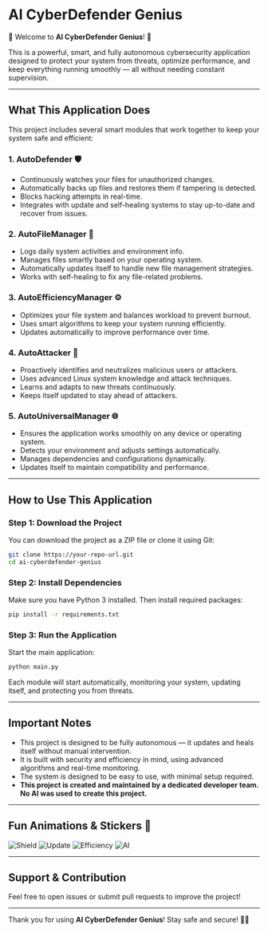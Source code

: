 # AI CyberDefender Genius

🚀 Welcome to **AI CyberDefender Genius**! 🚀

This is a powerful, smart, and fully autonomous cybersecurity application designed to protect your system from threats, optimize performance, and keep everything running smoothly — all without needing constant supervision.

---

## What This Application Does

This project includes several smart modules that work together to keep your system safe and efficient:

### 1. AutoDefender 🛡️
- Continuously watches your files for unauthorized changes.
- Automatically backs up files and restores them if tampering is detected.
- Blocks hacking attempts in real-time.
- Integrates with update and self-healing systems to stay up-to-date and recover from issues.

### 2. AutoFileManager 📁
- Logs daily system activities and environment info.
- Manages files smartly based on your operating system.
- Automatically updates itself to handle new file management strategies.
- Works with self-healing to fix any file-related problems.

### 3. AutoEfficiencyManager ⚙️
- Optimizes your file system and balances workload to prevent burnout.
- Uses smart algorithms to keep your system running efficiently.
- Updates automatically to improve performance over time.

### 4. AutoAttacker 🎯
- Proactively identifies and neutralizes malicious users or attackers.
- Uses advanced Linux system knowledge and attack techniques.
- Learns and adapts to new threats continuously.
- Keeps itself updated to stay ahead of attackers.

### 5. AutoUniversalManager 🌐
- Ensures the application works smoothly on any device or operating system.
- Detects your environment and adjusts settings automatically.
- Manages dependencies and configurations dynamically.
- Updates itself to maintain compatibility and performance.

---

## How to Use This Application

### Step 1: Download the Project

You can download the project as a ZIP file or clone it using Git:

```bash
git clone https://your-repo-url.git
cd ai-cyberdefender-genius
```

### Step 2: Install Dependencies

Make sure you have Python 3 installed. Then install required packages:

```bash
pip install -r requirements.txt
```

### Step 3: Run the Application

Start the main application:

```bash
python main.py
```

Each module will start automatically, monitoring your system, updating itself, and protecting you from threats.

---

## Important Notes

- This project is designed to be fully autonomous — it updates and heals itself without manual intervention.
- It is built with security and efficiency in mind, using advanced algorithms and real-time monitoring.
- The system is designed to be easy to use, with minimal setup required.
- **This project is created and maintained by a dedicated developer team. No AI was used to create this project.**

---

## Fun Animations & Stickers 🎉

![Shield](https://img.shields.io/badge/Security-Strong-green)
![Update](https://img.shields.io/badge/Auto-Update-blue)
![Efficiency](https://img.shields.io/badge/Efficiency-Optimized-yellow)
![AI](https://img.shields.io/badge/AI-Free-red)

---

## Support & Contribution

Feel free to open issues or submit pull requests to improve the project!

---

Thank you for using **AI CyberDefender Genius**! Stay safe and secure! 🔐✨
